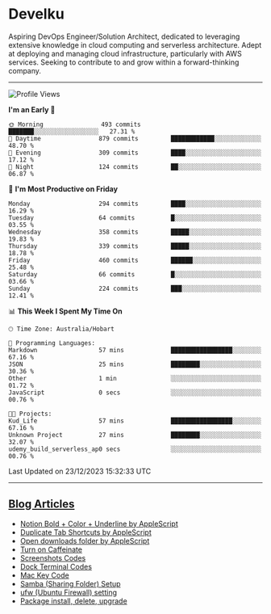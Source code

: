 <h1> Develku </h1>

Aspiring DevOps Engineer/Solution Architect, dedicated to leveraging extensive knowledge in cloud computing and serverless architecture. Adept at deploying and managing cloud infrastructure, particularly with AWS services. Seeking to contribute to and grow within a forward-thinking company.


---

<!--START_SECTION:waka-->
![Profile Views](http://img.shields.io/badge/Profile%20Views-10-blue)

**I'm an Early 🐤** 

```text
🌞 Morning                493 commits         ███████░░░░░░░░░░░░░░░░░░   27.31 % 
🌆 Daytime                879 commits         ████████████░░░░░░░░░░░░░   48.70 % 
🌃 Evening                309 commits         ████░░░░░░░░░░░░░░░░░░░░░   17.12 % 
🌙 Night                  124 commits         ██░░░░░░░░░░░░░░░░░░░░░░░   06.87 % 
```
📅 **I'm Most Productive on Friday** 

```text
Monday                   294 commits         ████░░░░░░░░░░░░░░░░░░░░░   16.29 % 
Tuesday                  64 commits          █░░░░░░░░░░░░░░░░░░░░░░░░   03.55 % 
Wednesday                358 commits         █████░░░░░░░░░░░░░░░░░░░░   19.83 % 
Thursday                 339 commits         █████░░░░░░░░░░░░░░░░░░░░   18.78 % 
Friday                   460 commits         ██████░░░░░░░░░░░░░░░░░░░   25.48 % 
Saturday                 66 commits          █░░░░░░░░░░░░░░░░░░░░░░░░   03.66 % 
Sunday                   224 commits         ███░░░░░░░░░░░░░░░░░░░░░░   12.41 % 
```


📊 **This Week I Spent My Time On** 

```text
🕑︎ Time Zone: Australia/Hobart

💬 Programming Languages: 
Markdown                 57 mins             █████████████████░░░░░░░░   67.16 % 
JSON                     25 mins             ████████░░░░░░░░░░░░░░░░░   30.36 % 
Other                    1 min               ░░░░░░░░░░░░░░░░░░░░░░░░░   01.72 % 
JavaScript               0 secs              ░░░░░░░░░░░░░░░░░░░░░░░░░   00.76 % 

🐱‍💻 Projects: 
Kud_Life                 57 mins             █████████████████░░░░░░░░   67.16 % 
Unknown Project          27 mins             ████████░░░░░░░░░░░░░░░░░   32.07 % 
udemy_build_serverless_ap0 secs              ░░░░░░░░░░░░░░░░░░░░░░░░░   00.76 % 
```


 Last Updated on 23/12/2023 15:32:33 UTC
<!--END_SECTION:waka-->

---

## [Blog Articles](https://my-digital-garden-green-seven.vercel.app/)

<!--START_SECTION:blog-->
- [Notion Bold + Color + Underline by AppleScript](https://my-digital-garden-green-seven.vercel.app/3-resource/mac-tips/notion-bold-color-underline-by-apple-script/)
- [Duplicate Tab Shortcuts by AppleScript](https://my-digital-garden-green-seven.vercel.app/3-resource/mac-tips/duplicate-tab-shortcuts-by-apple-script/)
- [Open downloads folder by AppleScript](https://my-digital-garden-green-seven.vercel.app/3-resource/mac-tips/open-downloads-folder-by-apple-script/)
- [Turn on Caffeinate](https://my-digital-garden-green-seven.vercel.app/3-resource/mac-tips/turn-on-caffeinate/)
- [Screenshots Codes](https://my-digital-garden-green-seven.vercel.app/3-resource/mac-tips/screenshots-codes/)
- [Dock Terminal Codes](https://my-digital-garden-green-seven.vercel.app/3-resource/mac-tips/dock-terminal-codes/)
- [Mac Key Code](https://my-digital-garden-green-seven.vercel.app/3-resource/mac-tips/mac-key-code/)
- [Samba (Sharing Folder) Setup](https://my-digital-garden-green-seven.vercel.app/3-resource/ubuntu-linux/samba-sharing-folder-setup/)
- [ufw (Ubuntu Firewall) setting](https://my-digital-garden-green-seven.vercel.app/3-resource/ubuntu-linux/ufw-ubuntu-firewall-setting/)
- [Package install, delete, upgrade](https://my-digital-garden-green-seven.vercel.app/apt/package-install-delete-upgrade/)
<!--END_SECTION:blog-->
